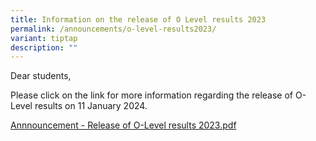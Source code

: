 ```yaml
---
title: Information on the release of O Level results 2023
permalink: /announcements/o-level-results2023/
variant: tiptap
description: ""
---
```

<p>Dear students, </p><p>Please click on the link for more information regarding the release of O-Level results on 11 January 2024.</p><p><a href="/files/Annnouncement___Release_of_O_Level_results_2023.pdf" rel="noopener noreferrer nofollow" target="_blank">Annnouncement - Release of O-Level results 2023.pdf</a></p>